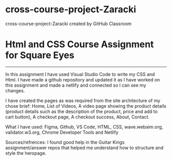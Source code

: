 # cross-course-project-Zaracki
cross-course-project-Zaracki created by GitHub Classroom

<h1>Html and CSS Course Assignment for Square Eyes</h1>
<hr>
In this assignment I have used Visual Studio Code to write my CSS and Html.
I have made a github repository and updated it as I have worked on this assignment and made a netlify and connected so I can see my changes.

I have created the pages as was required from the site architecture of my chose brief: Home, List of Videos, A video page showing the product details (product details such as the description of the product, price and add to cart button), A checkout page, A checkout success, About, Contact.

What I have used:
Figma, Github, VS Code, HTML, CSS, wave.webaim.org, validator.w3.org, Chrome Developer Tools and Netlify

Sources/refrences:
I found good help in the Guitar Kings assignment/answer repos that helped me understand how to structure and style the heropage.
